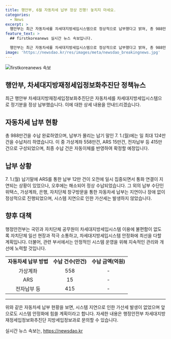 ```yaml
---
title: 행안부, 6월 자동차세 납부 정상 진행! 놓치지 마세요.
categories:
  - News
excerpt: >
  행안부는 최근 자동차세를 차세대지방세입시스템으로 정상적으로 납부했다고 밝혀, 총 988만건에 이르는 납부를 완료했으며, 납부가 몰린 7.1.에도 최대 124만건을 처리했다고 전했습니다. 납부 수단은 가상계좌, ARS, 전자납부 등이었고, 일부 통화 지연이 있었으나 오후에는 정상 처리됐다고 덧붙였습니다. 또한, 시스템 지연으로 가산세 발생은 없었다고 강조하며, 안전부는 이용 불편 해소를 위해 최선을 다하겠다고 전했습니다. (143자)
feature_text: >
  ## firstkoreanews 실시간 뉴스 속보입니다.

  행안부는 최근 자동차세를 차세대지방세입시스템으로 정상적으로 납부했다고 밝혀, 총 988만건에 이르는 납부를 완료했으며, 납부가 몰린 7.1.에도 최대 124만건을 처리했다고 전했습니다. 납부 수단은 가상계좌, ARS, 전자납부 등이었고, 일부 통화 지연이 있었으나 오후에는 정상 처리됐다고 덧붙였습니다. 또한, 시스템 지연으로 가산세 발생은 없었다고 강조하며, 안전부는 이용 불편 해소를 위해 최선을 다하겠다고 전했습니다. (143자)
image: 'https://newsdao.kr/res/images/meta/newsdao_breakingnews.jpg'
---
```


<p><img src="https://newsdao.kr/res/images/meta/newsdao_breakingnews.jpg" alt="firstkoreanews 속보" /></p>

<h2 data-ke-size="size26">행안부, 차세대지방재정세입정보화추진단 정책뉴스</h2>

<p data-ke-size="size16">최근 행안부 차세대지방재정세입정보화추진단은 자동차세를 차세대지방세입시스템으로 정기분을 정상 납부했습니다. 이에 대한 상세 내용을 안내드리겠습니다.</p>

<h2 data-ke-size="size24">자동차세 납부 현황</h2>

<p data-ke-size="size16">총 988만건을 수납 완료하였으며, 납부가 몰리는 납기 말인 7. 1.(월)에는 일 최대 124만건을 수납처리 하였습니다. 이 중 가상계좌 558만건, ARS 15만건, 전자납부 등 415만건으로 구성되었으며, 최종 수납 건은 자동이체를 반영하여 확정할 예정입니다.</p>

<h2 data-ke-size="size24">납부 상황</h2>

<p data-ke-size="size16">7. 1.(월) 납기말에 ARS를 통한 납부 12만 건이 오전에 일시 집중되면서 통화 연결이 지연되는 상황이 있었으나, 오후에는 해소되어 정상 수납되었습니다. 그 외의 납부 수단인 위택스, 가상계좌, 은행, 자치단체 창구방문을 통한 자동차세 납부는 지연이나 장애 없이 정상적으로 진행되었으며, 시스템 지연으로 인한 가산세는 발생하지 않았습니다.</p>

<h2 data-ke-size="size24">향후 대책</h2>

<p data-ke-size="size16">행정안전부는 국민과 자치단체 공무원이 차세대지방세입시스템 이용에 불편함이 없도록 자치단체 일선 현장과 적극 소통하고, 차세대지방세입시스템 안정화에 최선을 다할 계획입니다. 더불어, 관련 부서에서는 안정적인 시스템 운영을 위해 지속적인 관리와 개선에 노력할 것입니다.</p>

<table>
  <tr>
    <td style="text-align: center; height: 17px;"><b>자동차세 납부 방법</b></td>
    <td style="text-align: center; height: 17px;"><b>수납 건수(만건)</b></td>
    <td style="text-align: center; height: 17px;"><b>수납 금액(억원)</b></td>
  </tr>
  <tr>
    <td style="text-align: center; height: 17px;">가상계좌</td>
    <td style="text-align: center; height: 17px;">558</td>
    <td style="text-align: center; height: 17px;">-</td>
  </tr>
  <tr>
    <td style="text-align: center; height: 17px;">ARS</td>
    <td style="text-align: center; height: 17px;">15</td>
    <td style="text-align: center; height: 17px;">-</td>
  </tr>
  <tr>
    <td style="text-align: center; height: 17px;">전자납부 등</td>
    <td style="text-align: center; height: 17px;">415</td>
    <td style="text-align: center; height: 17px;">-</td>
  </tr>
</table>

<hr>

<p data-ke-size="size16">위와 같은 자동차세 납부 현황을 보면, 시스템 지연으로 인한 가산세 발생이 없었으며 앞으로도 시스템 안정화에 힘쓸 계획이라고 합니다. 자세한 내용은 행정안전부 차세대지방재정세입정보화추진단 지방세입정보과로 문의할 수 있습니다.</p>
실시간 뉴스 속보는, <a href="https://newsdao.kr" rel="dofollow">https://newsdao.kr</a>


